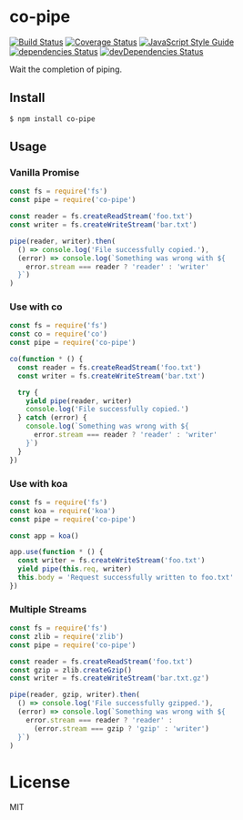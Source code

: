 # co-pipe


[![Build Status](https://travis-ci.org/Gerhut/co-pipe.svg?branch=master)](https://travis-ci.org/Gerhut/co-pipe)
[![Coverage Status](https://coveralls.io/repos/github/Gerhut/co-pipe/badge.svg?branch=master)](https://coveralls.io/github/Gerhut/co-pipe?branch=master)
[![JavaScript Style Guide](https://img.shields.io/badge/code%20style-standard-brightgreen.svg)](http://standardjs.com/)
[![dependencies Status](https://david-dm.org/Gerhut/co-pipe/status.svg)](https://david-dm.org/Gerhut/co-pipe)
[![devDependencies Status](https://david-dm.org/Gerhut/co-pipe/dev-status.svg)](https://david-dm.org/Gerhut/co-pipe?type=dev)

Wait the completion of piping.

## Install

    $ npm install co-pipe

## Usage

### Vanilla Promise

```javascript
const fs = require('fs')
const pipe = require('co-pipe')

const reader = fs.createReadStream('foo.txt')
const writer = fs.createWriteStream('bar.txt')

pipe(reader, writer).then(
  () => console.log('File successfully copied.'),
  (error) => console.log(`Something was wrong with ${
    error.stream === reader ? 'reader' : 'writer'
  }`)
)
```

### Use with co

```javascript
const fs = require('fs')
const co = require('co')
const pipe = require('co-pipe')

co(function * () {
  const reader = fs.createReadStream('foo.txt')
  const writer = fs.createWriteStream('bar.txt')

  try {
    yield pipe(reader, writer)
    console.log('File successfully copied.')
  } catch (error) {
    console.log(`Something was wrong with ${
      error.stream === reader ? 'reader' : 'writer'
    }`)
  }
})
```

### Use with koa

```javascript
const fs = require('fs')
const koa = require('koa')
const pipe = require('co-pipe')

const app = koa()

app.use(function * () {
  const writer = fs.createWriteStream('foo.txt')
  yield pipe(this.req, writer)
  this.body = 'Request successfully written to foo.txt'
})
```

### Multiple Streams

```javascript
const fs = require('fs')
const zlib = require('zlib')
const pipe = require('co-pipe')

const reader = fs.createReadStream('foo.txt')
const gzip = zlib.createGzip()
const writer = fs.createWriteStream('bar.txt.gz')

pipe(reader, gzip, writer).then(
  () => console.log('File successfully gzipped.'),
  (error) => console.log(`Something was wrong with ${
    error.stream === reader ? 'reader' :
      (error.stream === gzip ? 'gzip' : 'writer')
  }`)
)
```

# License

MIT

